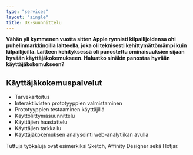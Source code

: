 ```yaml
---
type: "services"
layout: "single"
title: UX-suunnittelu
---
```


**Vähän yli kymmenen vuotta sitten Apple rynnisti kilpailijoidensa ohi puhelinmarkkinoilla laitteella, joka oli teknisesti kehittymättömämpi kuin kilpailijoilla. Laitteen kehityksessä oli panostettu ominaisuuksien sijaan hyvään käyttäjäkokemukseen. Haluatko sinäkin panostaa hyvään käyttäjäkokemukseen?**

## Käyttäjäkokemuspalvelut

* Tarvekartoitus
* Interaktiivisten prototyyppien valmistaminen
* Prototyyppien testaaminen käyttäjillä
* Käyttöliittymäsuunnittelu
* Käyttäjien haastattelu
* Käyttäjien tarkkailu
* Käyttäjäkokemuksen analysointi web-analytiikan avulla

Tuttuja työkaluja ovat esimerkiksi Sketch, Affinity Designer sekä Hotjar.